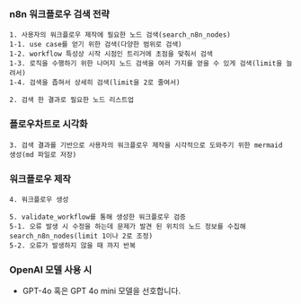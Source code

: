 ### n8n 워크플로우 검색 전략

```
1. 사용자의 워크플로우 제작에 필요한 노드 검색(search_n8n_nodes)
1-1. use case를 얻기 위한 검색(다양한 범위로 검색)
1-2. workflow 특성상 시작 시점인 트리거에 초점을 맞춰서 검색
1-3. 로직을 수행하기 위한 나머지 노드 검색을 여러 가지를 얻을 수 있게 검색(limit을 늘려서)
1-4. 검색을 좁혀서 상세히 검색(limit을 2로 줄여서)

2. 검색 한 결과로 필요한 노드 리스트업
```

### 플로우차트로 시각화

```
3. 검색 결과를 기반으로 사용자의 워크플로우 제작을 시각적으로 도와주기 위한 mermaid 생성(md 파일로 저장)
```

### 워크플로우 제작

```
4. 워크플로우 생성

5. validate_workflow를 통해 생성한 워크플로우 검증
5-1. 오류 발생 시 수정을 하는데 문제가 발견 된 위치의 노드 정보를 수집해 search_n8n_nodes(limit 1이나 2로 조정)
5-2. 오류가 발생하지 않을 때 까지 반복
```

### OpenAI 모델 사용 시

- GPT-4o 혹은 GPT 4o mini 모델을 선호합니다.